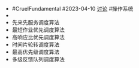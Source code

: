 - #CruelFundamental #2023-04-10 [讨论](https://github.com/CYZH1307/CruelFundamental/tree/main/homework/202304/10) #操作系统
-
- 先来先服务调度算法
- 最短作业优先调度算法
- 高响应比优先调度算法
- 时间片轮转调度算法
- 最高优先级调度算法
- 多级反馈队列调度算法